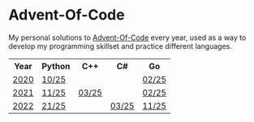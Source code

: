 # Advent-Of-Code
My personal solutions to [Advent-Of-Code](https://adventofcode.com/) every year, used as a way to develop my programming skillset and practice different languages.

<table>
  <tr>
    <th>Year</th>
    <th>Python</th>
    <th>C++</th>
    <th>C#</th>
    <th>Go</th>
  </tr>
  <tr>
    <td><a href="https://adventofcode.com/2020">2020</a></td>
    <td><a href="https://github.com/Shellywell123/AdventOfCode/tree/main/AdventOfCode2020/Python">10/25</a></td>
    <td></td>
    <td></td>
    <td><a href="https://github.com/Shellywell123/Advent-Of-Code/tree/main/AdventOfCode2020/Go">02/25</a></td>
  </tr>
  
  <tr>
    <td><a href="https://adventofcode.com/2021">2021</a></td>
    <td><a href="https://github.com/Shellywell123/AdventOfCode/tree/main/AdventOfCode2021/Python">11/25</a> 
    <td><a href="https://github.com/Shellywell123/AdventOfCode/tree/main/AdventOfCode2021/C++">03/25</a></td>
    <td></td>
    <td><a href="https://github.com/Shellywell123/Advent-Of-Code/tree/main/AdventOfCode2021/Go">02/25</a></td>
  </tr>
  <tr>
    <td><a href="https://adventofcode.com/2022">2022</a></td>
    <td><a href="https://github.com/Shellywell123/AdventOfCode/tree/main/AdventOfCode2022/Python">21/25</a></td>
    <td></td>
    <td><a href="https://github.com/Shellywell123/Advent-Of-Code/tree/main/AdventOfCode2022/C%23">03/25</a></td>
    <td><a href="https://github.com/Shellywell123/Advent-Of-Code/tree/main/AdventOfCode2022/Go">11/25</a></td>
  </tr>
</table>
